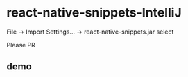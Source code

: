 # react-native-snippets-IntelliJ
File -> Import Settings... -> react-native-snippets.jar select

Please PR
## demo

